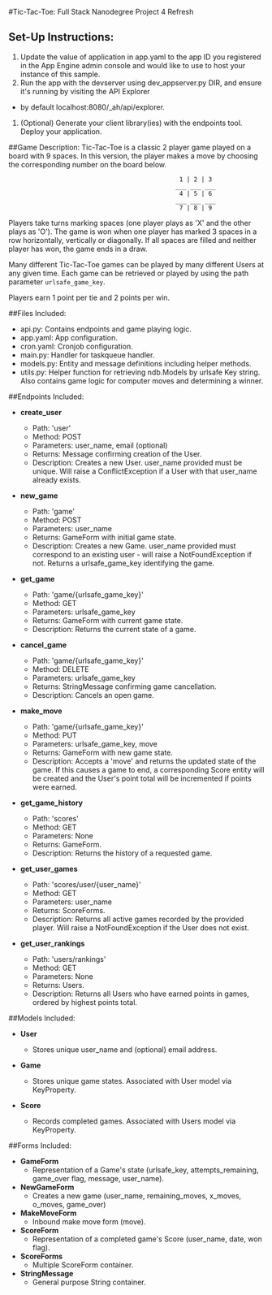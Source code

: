 #Tic-Tac-Toe: Full Stack Nanodegree Project 4 Refresh

## Set-Up Instructions:
1.  Update the value of application in app.yaml to the app ID you registered
 in the App Engine admin console and would like to use to host your instance 
 of this sample.
1.  Run the app with the devserver using dev_appserver.py DIR, and ensure it's
 running by visiting the API Explorer
 - by default localhost:8080/_ah/api/explorer.
1.  (Optional) Generate your client library(ies) with the endpoints tool.
 Deploy your application.
 
 
 
##Game Description:
Tic-Tac-Toe is a classic 2 player game played on a board with 9 spaces. 
In this version, the player makes a move by choosing the corresponding 
number on the board below.

                                                   1 | 2 | 3
                                                  ___ ___ ___
                                                   4 | 5 | 6
                                                  ___ ___ ___
                                                   7 | 8 | 9

Players take turns marking spaces (one player plays as 'X' and the other plays 
as 'O'). The game is won when one player has marked 3 spaces in a row 
horizontally, vertically or diagonally.  If all spaces are filled and neither 
player has won, the game ends in a draw.

Many different Tic-Tac-Toe games can be played by many different Users at any
given time. Each game can be retrieved or played by using the path parameter
`urlsafe_game_key`.

Players earn 1 point per tie and 2 points per win.

##Files Included:
 - api.py: Contains endpoints and game playing logic.
 - app.yaml: App configuration.
 - cron.yaml: Cronjob configuration.
 - main.py: Handler for taskqueue handler.
 - models.py: Entity and message definitions including helper methods.
 - utils.py: Helper function for retrieving ndb.Models by urlsafe Key string. 
   Also contains game logic for computer moves and determining a winner.

##Endpoints Included:
 - **create_user**
    - Path: 'user'
    - Method: POST
    - Parameters: user_name, email (optional)
    - Returns: Message confirming creation of the User.
    - Description: Creates a new User. user_name provided must be unique. Will 
    raise a ConflictException if a User with that user_name already exists.
    
 - **new_game**
    - Path: 'game'
    - Method: POST
    - Parameters: user_name
    - Returns: GameForm with initial game state.
    - Description: Creates a new Game. user_name provided must correspond to an
    existing user - will raise a NotFoundException if not. Returns a 
    urlsafe_game_key identifying the game.
     
 - **get_game**
    - Path: 'game/{urlsafe_game_key}'
    - Method: GET
    - Parameters: urlsafe_game_key
    - Returns: GameForm with current game state.
    - Description: Returns the current state of a game.
    
 - **cancel_game**
    - Path: 'game/{urlsafe_game_key}'
    - Method: DELETE
    - Parameters: urlsafe_game_key
    - Returns: StringMessage confirming game cancellation.
    - Description: Cancels an open game.

 - **make_move**
    - Path: 'game/{urlsafe_game_key}'
    - Method: PUT
    - Parameters: urlsafe_game_key, move
    - Returns: GameForm with new game state.
    - Description: Accepts a 'move' and returns the updated state of the game.
    If this causes a game to end, a corresponding Score entity will be created 
    and the User's point total will be incremented if points were earned.
    
 - **get_game_history**
    - Path: 'scores'
    - Method: GET
    - Parameters: None
    - Returns: GameForm.
    - Description: Returns the history of a requested game.
    
 - **get_user_games**
    - Path: 'scores/user/{user_name}'
    - Method: GET
    - Parameters: user_name
    - Returns: ScoreForms. 
    - Description: Returns all active games recorded by the provided player.
    Will raise a NotFoundException if the User does not exist.

 - **get_user_rankings**
    - Path: 'users/rankings'
    - Method: GET
    - Parameters: None
    - Returns: Users.
    - Description: Returns all Users who have earned points in games, ordered 
    by highest points total.

##Models Included:
 - **User**
    - Stores unique user_name and (optional) email address.
    
 - **Game**
    - Stores unique game states. Associated with User model via KeyProperty.
    
 - **Score**
    - Records completed games. Associated with Users model via KeyProperty.
    
##Forms Included:
 - **GameForm**
    - Representation of a Game's state (urlsafe_key, attempts_remaining,
    game_over flag, message, user_name).
 - **NewGameForm**
    - Creates a new game (user_name, remaining_moves, x_moves, o_moves, game_over)
 - **MakeMoveForm**
    - Inbound make move form (move).
 - **ScoreForm**
    - Representation of a completed game's Score (user_name, date, won flag).
 - **ScoreForms**
    - Multiple ScoreForm container.
 - **StringMessage**
    - General purpose String container.
